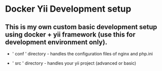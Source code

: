 # Docker Yii Development setup

## This is my own custom basic development setup using docker + yii framework (use this for development environment only).

- ' conf ' directory - handles the configuration files of nginx and php.ini

- ' src ' directory - handles your yii project (advanced or basic)